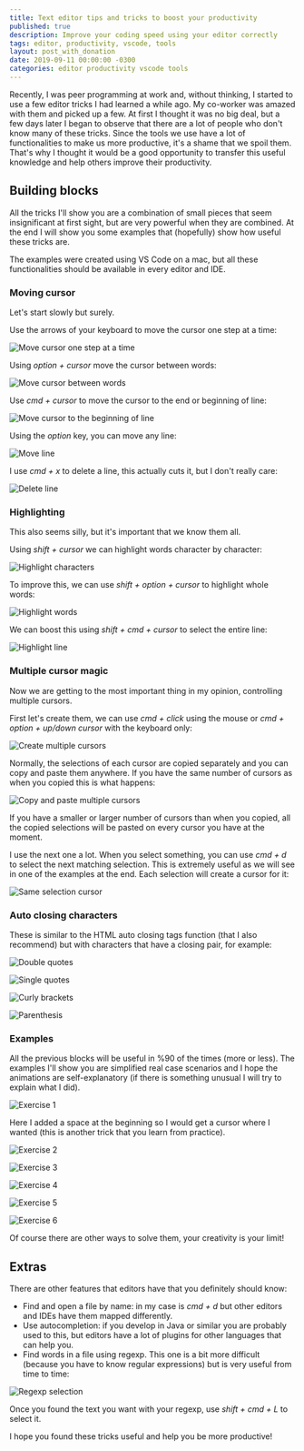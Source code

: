 ```yaml
---
title: Text editor tips and tricks to boost your productivity
published: true
description: Improve your coding speed using your editor correctly
tags: editor, productivity, vscode, tools
layout: post_with_donation
date: 2019-09-11 00:00:00 -0300
categories: editor productivity vscode tools
---
```


Recently, I was peer programming at work and, without thinking, I started to use a few editor tricks I had learned a while ago. My co-worker was amazed with them and picked up a few. At first I thought it was no big deal, but a few days later I began to observe that there are a lot of people who don't know many of these tricks. Since the tools we use have a lot of functionalities to make us more productive, it's a shame that we spoil them. That's why I thought it would be a good opportunity to transfer this useful knowledge and help others improve their productivity.

## Building blocks

All the tricks I'll show you are a combination of small pieces that seem insignificant at first sight, but are very powerful when they are combined. At the end I will show you some examples that (hopefully) show how useful these tricks are.

The examples were created using VS Code on a mac, but all these functionalities should be available in every editor and IDE.

### Moving cursor

Let's start slowly but surely.

Use the arrows of your keyboard to move the cursor one step at a time:

![Move cursor one step at a time](/assets/images/editor_tips/1_move_cursor.gif)

Using *option + cursor* move the cursor between words:

![Move cursor between words](/assets/images/editor_tips/2_move_cursor.gif)

Use *cmd + cursor* to move the cursor to the end or beginning of line:

![Move cursor to the beginning of line](/assets/images/editor_tips/3_move_cursor.gif)

Using the *option* key, you can move any line:

![Move line](/assets/images/editor_tips/4_move_line.gif)

I use *cmd + x* to delete a line, this actually cuts it, but I don't really care:

![Delete line](/assets/images/editor_tips/5_delete_line.gif)

### Highlighting

This also seems silly, but it's important that we know them all.

Using *shift + cursor* we can highlight words character by character:

![Highlight characters](/assets/images/editor_tips/6_highlight.gif)

To improve this, we can use *shift + option + cursor* to highlight whole words:

![Highlight words](/assets/images/editor_tips/7_highlight.gif)

We can boost this using *shift + cmd + cursor* to select the entire line:

![Highlight line](/assets/images/editor_tips/8_highlight.gif)

### Multiple cursor magic

Now we are getting to the most important thing in my opinion, controlling multiple cursors.

First let's create them, we can use *cmd + click* using the mouse or *cmd + option + up/down cursor* with the keyboard only:

![Create multiple cursors](/assets/images/editor_tips/9_multi_line.gif)

Normally, the selections of each cursor are copied separately and you can copy and paste them anywhere. If you have the same number of cursors as when you copied this is what happens:

![Copy and paste multiple cursors](/assets/images/editor_tips/10_copy_multiple_elements.gif)

If you have a smaller or larger number of cursors than when you copied, all the copied selections will be pasted on every cursor you have at the moment.

I use the next one a lot. When you select something, you can use *cmd + d* to select the next matching selection. This is extremely useful as we will see in one of the examples at the end. Each selection will create a cursor for it:

![Same selection cursor](/assets/images/editor_tips/11_similar_highlighted.gif)

### Auto closing characters

These is similar to the HTML auto closing tags function (that I also recommend) but with characters that have a closing pair, for example:

![Double quotes](/assets/images/editor_tips/12_double_quote.gif)

![Single quotes](/assets/images/editor_tips/13_square_brackets.gif)

![Curly brackets](/assets/images/editor_tips/14_brackets.gif)

![Parenthesis](/assets/images/editor_tips/15_parenthesis.gif)

### Examples

All the previous blocks will be useful in %90 of the times (more or less). The examples I'll show you are simplified real case scenarios and I hope the animations are self-explanatory (if there is something unusual I will try to explain what I did).

![Exercise 1](/assets/images/editor_tips/exercise_1.gif)

Here I added a space at the beginning so I would get a cursor where I wanted (this is another trick that you learn from practice).

![Exercise 2](/assets/images/editor_tips/exercise_2.gif)

![Exercise 3](/assets/images/editor_tips/exercise_3.gif)

![Exercise 4](/assets/images/editor_tips/exercise_4.gif)

![Exercise 5](/assets/images/editor_tips/exercise_5.gif)

![Exercise 6](/assets/images/editor_tips/exercise_6.gif)

Of course there are other ways to solve them, your creativity is your limit!

## Extras

There are other features that editors have that you definitely should know:

* Find and open a file by name: in my case is *cmd + d* but other editors and IDEs have them mapped differently.
* Use autocompletion: if you develop in Java or similar you are probably used to this, but editors have a lot of plugins for other languages that can help you.
* Find words in a file using regexp. This one is a bit more difficult (because you have to know regular expressions) but is very useful from time to time:

![Regexp selection](/assets/images/editor_tips/exercise_7.gif)

Once you found the text you want with your regexp, use *shift + cmd + L* to select it.

I hope you found these tricks useful and help you be more productive!
